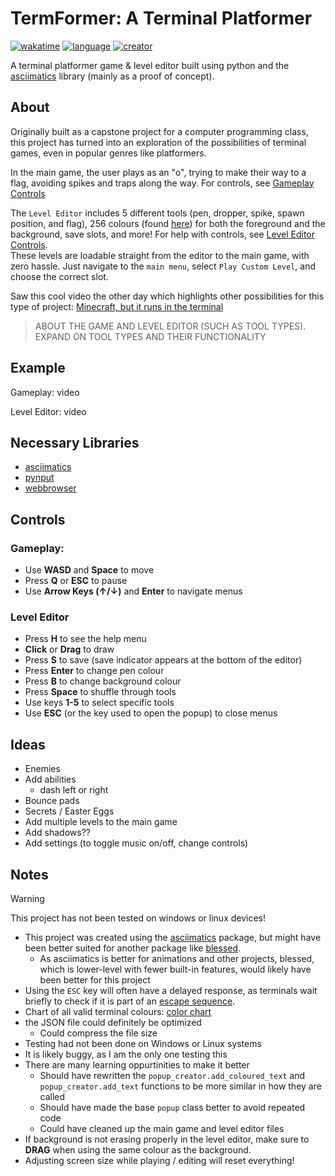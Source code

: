# TermFormer: A Terminal Platformer
[![wakatime](https://wakatime.com/badge/user/bf51f838-e5c2-44d9-90ed-ec0da6b90b26/project/9784436c-bbbd-4409-bc19-b488c8e32a30.svg)](https://wakatime.com/badge/user/bf51f838-e5c2-44d9-90ed-ec0da6b90b26/project/9784436c-bbbd-4409-bc19-b488c8e32a30)
[![language](https://img.shields.io/badge/Language-python-yellow)](https://www.python.org)
[![creator](https://img.shields.io/badge/Creator-EpicEfeathers-0051FF?logo=github)](https://github.com/EpicEfeathers)



A terminal platformer game & level editor built using python and the [asciimatics](https://github.com/peterbrittain/asciimatics) library (mainly as a proof of concept).

## About

Originally built as a capstone project for a computer programming class, this project has turned into an exploration of the possibilities of terminal games, even in popular genres like platformers.

In the main game, the user plays as an "o", trying to make their way to a flag, avoiding spikes and traps along the way. For controls, see [Gameplay Controls](#gameplay)

The `Level Editor` includes 5 different tools (pen, dropper, spike, spawn position, and flag), 256 colours (found [here](https://upload.wikimedia.org/wikipedia/commons/1/15/Xterm_256color_chart.svg)) for both the foreground and the background, save slots, and more! For help with controls, see [Level Editor Controls](#level-editor).  
These levels are loadable straight from the editor to the main game, with zero hassle. Just navigate to the `main menu`, select `Play Custom Level`, and choose the correct slot.

Saw this cool video the other day which highlights other possibilities for this type of project: [
Minecraft, but it runs in the terminal](https://www.youtube.com/watch?v=6zfXM-6yPJQ)


>ABOUT THE GAME AND LEVEL EDITOR (SUCH AS TOOL TYPES). EXPAND ON TOOL TYPES AND THEIR FUNCTIONALITY

## Example
Gameplay:
video

Level Editor:
video

## Necessary Libraries
- [asciimatics](https://github.com/peterbrittain/asciimatics)
- [pynput](https://github.com/moses-palmer/pynput)
- [webbrowser](https://github.com/python/cpython/blob/main/Lib/webbrowser.py)

## Controls

### Gameplay:
- Use **WASD** and **Space** to move
- Press **Q** or **ESC** to pause
- Use **Arrow Keys (↑/↓)** and **Enter** to navigate menus


### Level Editor
- Press **H** to see the help menu
- **Click** or **Drag** to draw
- Press **S** to save (save indicator appears at the bottom of the editor)
- Press **Enter** to change pen colour
- Press **B** to change background colour
- Press **Space** to shuffle through tools
- Use keys **1-5** to select specific tools
- Use **ESC** (or the key used to open the popup) to close menus

## Ideas
- Enemies
- Add abilities
    - dash left or right
- Bounce pads
- Secrets / Easter Eggs
- Add multiple levels to the main game
- Add shadows??
- Add settings (to toggle music on/off, change controls)

## Notes
> [!WARNING]
> This project has not been tested on windows or linux devices!

- This project was created using the [asciimatics](https://github.com/peterbrittain/asciimatics) package, but might have been better suited for another package like [blessed](https://github.com/jquast/blessed).
    - As asciimatics is better for animations and other projects, blessed, which is lower-level with fewer built-in features, would likely have been better for this project
- Using the `ESC` key will often have a delayed response, as terminals wait briefly to check if it is part of an [escape sequence](https://en.wikipedia.org/wiki/Escape_sequence#:~:text=In%20computer%20science%2C%20an%20escape,(and%20possibly%20terminating)%20characters.).
- Chart of all valid terminal colours: [color chart](https://upload.wikimedia.org/wikipedia/commons/1/15/Xterm_256color_chart.svg)
- the JSON file could definitely be optimized
    - Could compress the file size
- Testing had not been done on Windows or Linux systems
- It is likely buggy, as I am the only one testing this
- There are many learning oppurtinities to make it better
    - Should have rewritten the `popup_creator.add_coloured_text` and `popup_creator.add_text` functions to be more similar in how they are called
    - Should have made the base `popup` class better to avoid repeated code
    - Could have cleaned up the main game and level editor files
- If background is not erasing properly in the level editor, make sure to **DRAG** when using the same colour as the background.
- Adjusting screen size while playing / editing will reset everything!